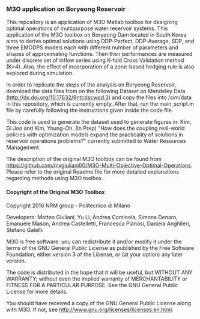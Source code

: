 ### M3O application on Boryeong Reservoir
This repository is an application of M3O Matlab toolbox for designing optimal operations of multipurpose water reservoir systems. This application of the M3O toolbox on Boryeong Dam located in South Korea aims to derive optimal solutions using DDP-Perfect, DDP-Average, SDP, and three EMODPS models each with different number of parameters and shapes of approximating functions. Then their performances are measured under discrete set of inflow series using K-fold Cross Validation method (K=4). Also, the effect of incorporation of a zone-based hedging rule is also explored during simulation.

In order to replicate the steps of the analysis on Boryeong Reservoir, download the data files from on the following Dataset on Mendeley Data (http://dx.doi.org/10.17632/9ntcdscwpd.3) and copy the files into /sim/data in this repository, which is currently empty.
After that, run the main_script.m file by carefully following the instructions given inside the code file. 

This code is used to generate the dataset used to generate figures in: 
Kim, Gi Joo and Kim, Young-Oh. (In Prep) "How does the coupling real-world policies with optimization models expand the practicality of solutions in reservoir operations problems?" currently submitted to Water Resources Management.

The description of the original M3O toolbox can be found from https://github.com/mxgiuliani00/M3O-Multi-Objective-Optimal-Operations.
Please refer to the original Readme file for more detailed explanations regarding methods using M3O toolbox. 



#### Copyright of the Original M3O Toolbox
Copyright 2016 NRM group - Politecnico di Milano

Developers: Matteo Giuliani, Yu Li, Andrea Cominola, Simona Denaro, Emanuele Mason, Andrea Castelletti, Francesca Pianosi, Daniela Anghileri, Stefano Galelli.

M3O is free software: you can redistribute it and/or modify it under the terms of the GNU General Public License as published by the Free Software Foundation, either version 3 of the License, or (at your option) any later version.

The code is distributed in the hope that it will be useful, but WITHOUT ANY WARRANTY; without even the implied warranty of MERCHANTABILITY or FITNESS FOR A PARTICULAR PURPOSE. See the GNU General Public License for more details.

You should have received a copy of the GNU General Public License along with M3O. If not, see http://www.gnu.org/licenses/licenses.en.html.
